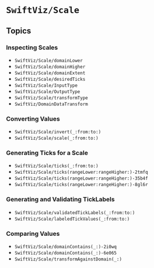 # ``SwiftViz/Scale``

## Topics

### Inspecting Scales

- ``SwiftViz/Scale/domainLower``
- ``SwiftViz/Scale/domainHigher``
- ``SwiftViz/Scale/domainExtent``
- ``SwiftViz/Scale/desiredTicks``
- ``SwiftViz/Scale/InputType``
- ``SwiftViz/Scale/OutputType``
- ``SwiftViz/Scale/transformType``
- ``SwiftViz/DomainDataTransform``

### Converting Values 

- ``SwiftViz/Scale/invert(_:from:to:)``
- ``SwiftViz/Scale/scale(_:from:to:)``

### Generating Ticks for a Scale

- ``SwiftViz/Scale/ticks(_:from:to:)``
- ``SwiftViz/Scale/ticks(rangeLower:rangeHigher:)-2tmfq``
- ``SwiftViz/Scale/ticks(rangeLower:rangeHigher:)-35b4f``
- ``SwiftViz/Scale/ticks(rangeLower:rangeHigher:)-8gl6r``

### Generating and Validating TickLabels

- ``SwiftViz/Scale/validatedTickLabels(_:from:to:)``
- ``SwiftViz/Scale/labeledTickValues(_:from:to:)``

### Comparing Values

- ``SwiftViz/Scale/domainContains(_:)-2i0wq``
- ``SwiftViz/Scale/domainContains(_:)-6e065``
- ``SwiftViz/Scale/transformAgainstDomain(_:)``
